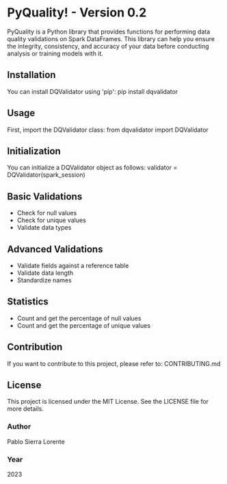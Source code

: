 # PyQuality! - Version 0.2
PyQuality is a Python library that provides functions for performing data quality validations on Spark DataFrames. This library can help you ensure the integrity, consistency, and accuracy of your data before conducting analysis or training models with it.

## Installation
You can install DQValidator using 'pip':
pip install dqvalidator

## Usage
First, import the DQValidator class:
from dqvalidator import DQValidator

## Initialization
You can initialize a DQValidator object as follows:
validator = DQValidator(spark_session)

## Basic Validations
- Check for null values
- Check for unique values
- Validate data types

## Advanced Validations
- Validate fields against a reference table
- Validate data length
- Standardize names

## Statistics
- Count and get the percentage of null values
- Count and get the percentage of unique values

## Contribution
If you want to contribute to this project, please refer to: CONTRIBUTING.md

## License
This project is licensed under the MIT License. See the LICENSE file for more details.

### Author
Pablo Sierra Lorente

### Year
2023
